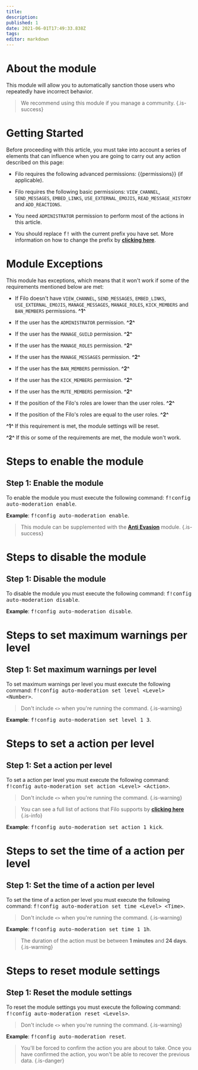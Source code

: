 ```yaml
---
title: 
description:
published: 1
date: 2021-06-01T17:49:33.838Z
tags:
editor: markdown
---
```


# About the module

This module will allow you to automatically sanction those users who repeatedly have incorrect behavior.

> We recommend using this module if you manage a community.
{.is-success}

# Getting Started

Before proceeding with this article, you must take into account a series of elements that can influence when you are going to carry out any action described on this page:

- Filo requires the following advanced permissions: {{permissions}} (if applicable).

- Filo requires the following basic permissions: ``VIEW_CHANNEL``, ``SEND_MESSAGES``, ``EMBED_LINKS``, ``USE_EXTERNAL_EMOJIS``, ``READ_MESSAGE_HISTORY`` and ``ADD_REACTIONS``.

- You need ``ADMINISTRATOR`` permission to perform most of the actions in this article.

- You should replace <kbd>f!</kbd> with the current prefix you have set. More information on how to change the prefix by **[clicking here](es/modules/prefix)**.

# Module Exceptions

This module has exceptions, which means that it won't work if some of the requirements mentioned below are met:

- If Filo doesn't have ``VIEW_CHANNEL``, ``SEND_MESSAGES``, ``EMBED_LINKS``, ``USE_EXTERNAL_EMOJIS``, ``MANAGE_MESSAGES``, ``MANAGE_ROLES``, ``KICK_MEMBERS`` and ``BAN_MEMBERS`` permissions. **^1^**

- If the user has the ``ADMINISTRATOR`` permission. **^2^**

- If the user has the ``MANAGE_GUILD`` permission. **^2^**

- If the user has the ``MANAGE_ROLES`` permission. **^2^**

- If the user has the ``MANAGE_MESSAGES`` permission. **^2^**

- If the user has the ``BAN_MEMBERS`` permission. **^2^**

- If the user has the ``KICK_MEMBERS`` permission. **^2^**

- If the user has the ``MUTE_MEMBERS`` permission. **^2^**

- If the position of the Filo's roles are lower than the user roles. **^2^**

- If the position of the Filo's roles are equal to the user roles. **^2^**

**^1^** If this requirement is met, the module settings will be reset.

**^2^** If this or some of the requirements are met, the module won't work.

# Steps to enable the module

## **Step 1**: Enable the module

To enable the module you must execute the following command: <kbd>f!config auto-moderation enable</kbd>.

**Example**: <kbd>f!config auto-moderation enable</kbd>.

> This module can be supplemented with the **[Anti Evasion](/es/modules/anti-evasion)** module.
{.is-success}

# Steps to disable the module

## **Step 1**: Disable the module

To disable the module you must execute the following command: <kbd>f!config auto-moderation disable</kbd>.

**Example**: <kbd>f!config auto-moderation disable</kbd>.

# Steps to set maximum warnings per level

## **Step 1**: Set maximum warnings per level

To set maximum warnings per level you must execute the following command: <kbd>f!config auto-moderation set level \<Level> \<Number></kbd>.

> Don't include ``<>`` when you're running the command.
{.is-warning}

**Example**: <kbd>f!config auto-moderation set level 1 3</kbd>.

# Steps to set a action per level

## **Step 1**: Set a action per level

To set a action per level you must execute the following command: <kbd>f!config auto-moderation set action \<Level> \<Action></kbd>.

> Don't include ``<>`` when you're running the command.
{.is-warning}

> You can see a full list of actions that Filo supports by **[clicking here](/es/modules/auto-moderation/actions)**
{.is-info}

**Example**: <kbd>f!config auto-moderation set action 1 kick</kbd>.

# Steps to set the time of a action per level

## **Step 1**: Set the time of a action per level

To set the time of a action per level you must execute the following command: <kbd>f!config auto-moderation set time \<Level> \<Time></kbd>.

> Don't include ``<>`` when you're running the command.
{.is-warning}

**Example**: <kbd>f!config auto-moderation set time 1 1h</kbd>.

> The duration of the action must be between **1 minutes** and **24 days**.
{.is-warning}

# Steps to reset module settings

## **Step 1**: Reset the module settings

To reset the module settings you must execute the following command: <kbd>f!config auto-moderation reset \<Levels></kbd>.

> Don't include ``<>`` when you're running the command.
{.is-warning}

**Example**: <kbd>f!config auto-moderation reset</kbd>.

> You'll be forced to confirm the action you are about to take. Once you have confirmed the action, you won't be able to recover the previous data.
{.is-danger}
